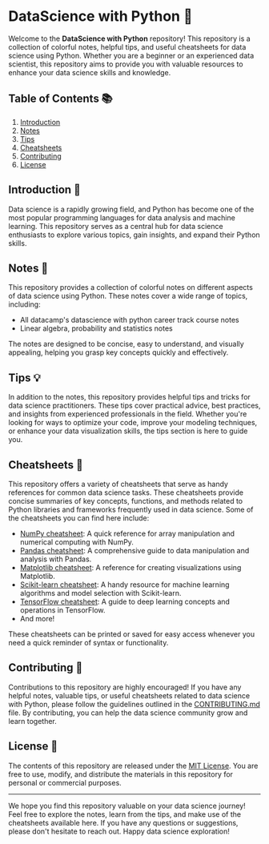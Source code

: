 # DataScience with Python 🌈

Welcome to the **DataScience with Python** repository! This repository is a collection of colorful notes, helpful tips, and useful cheatsheets for data science using Python. Whether you are a beginner or an experienced data scientist, this repository aims to provide you with valuable resources to enhance your data science skills and knowledge.

## Table of Contents 📚

1. [Introduction](#introduction-)
2. [Notes](#notes-)
3. [Tips](#tips-)
4. [Cheatsheets](#cheatsheets-)
5. [Contributing](#contributing-)
6. [License](#license-)

## Introduction 📝

Data science is a rapidly growing field, and Python has become one of the most popular programming languages for data analysis and machine learning. This repository serves as a central hub for data science enthusiasts to explore various topics, gain insights, and expand their Python skills.

## Notes 📓

This repository provides a collection of colorful notes on different aspects of data science using Python. These notes cover a wide range of topics, including:

- All datacamp's datascience with python career track course notes
- Linear algebra, probability and statistics notes

The notes are designed to be concise, easy to understand, and visually appealing, helping you grasp key concepts quickly and effectively.

## Tips 💡

In addition to the notes, this repository provides helpful tips and tricks for data science practitioners. These tips cover practical advice, best practices, and insights from experienced professionals in the field. Whether you're looking for ways to optimize your code, improve your modeling techniques, or enhance your data visualization skills, the tips section is here to guide you.

## Cheatsheets 📄

This repository offers a variety of cheatsheets that serve as handy references for common data science tasks. These cheatsheets provide concise summaries of key concepts, functions, and methods related to Python libraries and frameworks frequently used in data science. Some of the cheatsheets you can find here include:

- [NumPy cheatsheet](): A quick reference for array manipulation and numerical computing with NumPy.
- [Pandas cheatsheet](): A comprehensive guide to data manipulation and analysis with Pandas.
- [Matplotlib cheatsheet](): A reference for creating visualizations using Matplotlib.
- [Scikit-learn cheatsheet](): A handy resource for machine learning algorithms and model selection with Scikit-learn.
- [TensorFlow cheatsheet](): A guide to deep learning concepts and operations in TensorFlow.
- And more!

These cheatsheets can be printed or saved for easy access whenever you need a quick reminder of syntax or functionality.

## Contributing 🤝

Contributions to this repository are highly encouraged! If you have any helpful notes, valuable tips, or useful cheatsheets related to data science with Python, please follow the guidelines outlined in the [CONTRIBUTING.md](CONTRIBUTING.md) file. By contributing, you can help the data science community grow and learn together.

## License 📃

The contents of this repository are released under the [MIT License](LICENSE). You are free to use, modify, and distribute the materials in this repository for personal or commercial purposes.

---

We hope you find this repository valuable on your data science journey! Feel free to explore the notes, learn from the tips, and make use of the cheatsheets available here. If you have any questions or suggestions, please don't hesitate to reach out. Happy data science exploration!

